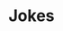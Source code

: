---
title: Jokes
crosslinks:
- CAHbot
- AskReddit
- funny
- dadjokes
- autourbanbot
- IAmA
- Showerthoughts
- JokesNumberReference
- youtubot
- tifu
- pics
- OutOfTheLoop
- cowhumor
- AntiJokes
- todayilearned
- LifeProTips
- gifs
- hatchery
- ImGoingToHellForThis
- RedditsMuseumofFilth
---